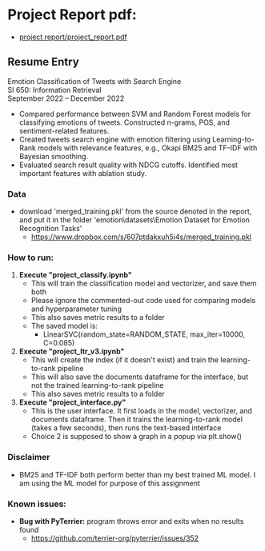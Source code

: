 
# Project Report pdf:
- [project report/project_report.pdf](https://github.com/Unusuala1l2e3x4/Emotion-Classification-of-Tweets-with-Search-Engine/blob/main/project%20report/project_report.pdf)


## Resume Entry
Emotion Classification of Tweets with Search Engine\
SI 650: Information Retrieval\
September 2022 – December 2022
-	Compared performance between SVM and Random Forest models for classifying emotions of tweets. Constructed n-grams, POS, and sentiment-related features.
-	Created tweets search engine with emotion filtering using Learning-to-Rank models with relevance features, e.g., Okapi BM25 and TF-IDF with Bayesian smoothing. 
-	Evaluated search result quality with NDCG cutoffs. Identified most important features with ablation study.


### Data
- download 'merged_training.pkl' from the source denoted in the report, and put it in the folder 'emotion\datasets\Emotion Dataset for Emotion Recognition Tasks'
  - https://www.dropbox.com/s/607ptdakxuh5i4s/merged_training.pkl

### How to run:
1. **Execute "project_classify.ipynb"**
    - This will train the classification model and vectorizer, and save them both
    - Please ignore the commented-out code used for comparing models and hyperparameter tuning
    - This also saves metric results to a folder
    - The saved model is:
      - LinearSVC(random_state=RANDOM_STATE, max_iter=10000, C=0.085)
2. **Execute "project_ltr_v3.ipynb"**
    - This will create the index (if it doesn't exist) and train the learning-to-rank pipeline
    - This will also save the documents dataframe for the interface, but not the trained learning-to-rank pipeline
    - This also saves metric results to a folder
3. **Execute "project_interface.py"**
    - This is the user interface. It first loads in the model, vectorizer, and documents dataframe. Then it trains the learning-to-rank model (takes a few seconds), then runs the text-based interface
    - Choice 2 is supposed to show a graph in a popup via plt.show()



### Disclaimer
- BM25 and TF-IDF both perform better than my best trained ML model. I am using the ML model for purpose of this assignment



### Known issues:
- **Bug with PyTerrier:** program throws error and exits when no results found
  - https://github.com/terrier-org/pyterrier/issues/352


